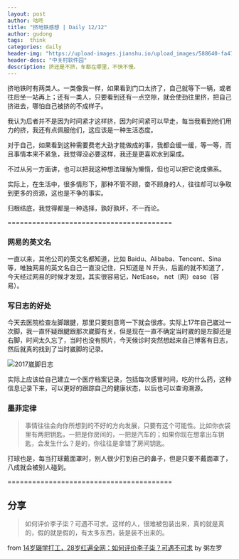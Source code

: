 ```yaml
---
layout: post
author: 咕咚
title: "挤地铁感想 | Daily 12/12"
author: gudong
tags:  think 
categories: daily
header-img: "https://upload-images.jianshu.io/upload_images/588640-fa470492a5d00956.jpg?imageMogr2/auto-orient/strip%7CimageView2/2/w/1240"
header-desc: "中关村软件园"
description: 挤还是不挤，车都在哪里，不快不慢。
---
```



挤地铁时有两类人。一类像我一样，如果看到门口太挤了，自己就等下一辆，或者往后坐一站再上；还有一类人，只要看到还有一点空隙，就会使劲往里挤，把自己挤进去，哪怕自己被挤的不成样子。

我认为后者并不是因为时间紧才这样挤，因为时间紧可以早走，每当我看到他们用力的挤，我还有点佩服他们，这应该是一种生活态度。

对于自己，如果看到这种需要费老大劲才能做成的事，我都会缓一缓，等一等，而且事情本来不紧急，我觉得没必要这样，我还是更喜欢水到渠成。

不过从另一方面讲，也可以把我这种想法理解为懒惰，但也可以把它说成佛系。

实际上，在生活中，很多情形下，那种不管不顾，奋不顾身的人，往往却可以争取到更多的资源，这也是不争的事实。

归根结底，我觉得都是一种选择，孰好孰坏，不一而论。

========================================

### 网易的英文名

一直以来，其他公司的英文名都知道，比如 Baidu、Alibaba、Tencent、Sina 等，唯独网易的英文名自己一直没记住，只知道是 N 开头，后面的就不知道了，今天经过网易的时候才发现，其实很容易记，NetEase， net（网）ease（容易）。

### 写日志的好处

今天去医院检查左脚跟腱，那里只要刻意弯一下就会很疼。实际上17年自己崴过一次脚，我一直怀疑跟腱跟那次崴脚有关，但是现在一直不确定当时崴的是左脚还是右脚，时间太久忘了，当时也没有照片，今天候诊时突然想起来自己博客有日志，然后就真的找到了当时崴脚的记录。

![2017崴脚日志](https://upload-images.jianshu.io/upload_images/588640-2c5fd7e4b65a865b.jpg?imageMogr2/auto-orient/strip%7CimageView2/2/w/1240)


实际上应该给自己建立一个医疗档案记录，包括每次感冒时间，吃的什么药，这种信息记录下来，可以更好的跟踪自己的健康状态，以后也可以查询溯源。

### 墨菲定律

> 事情往往会向你所想到的不好的方向发展，只要有这个可能性。比如你衣袋里有两把钥匙，一把是你房间的，一把是汽车的；如果你现在想拿出车钥匙，会发生什么？是的，你往往是拿错了房间钥匙。

打球也是，每当打球戴面罩时，别人很少打到自己的鼻子，但是只要不戴面罩了，八成就会被别人碰到。

========================================

## 分享

> 如何评价李子柒？可遇不可求。这样的人，很难被包装出来，真的就是真的，假的就是假的，有太多东西，装是装不出来的。

from [14岁辍学打工，28岁红遍全网：如何评价李子柒？可遇不可求](https://mp.weixin.qq.com/s/hNqHUwizlkqBrqovm6xCzA) by 粥左罗